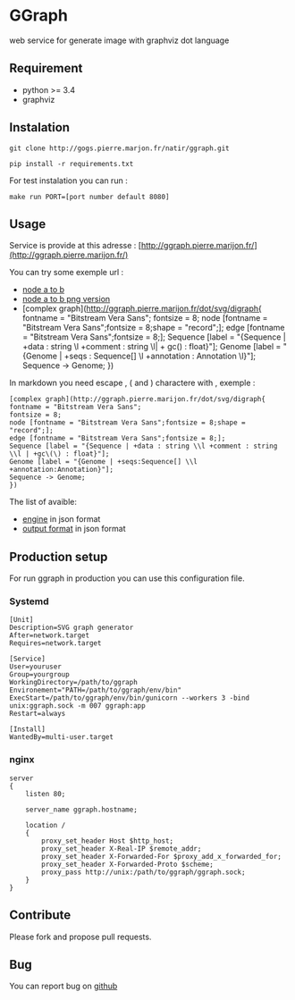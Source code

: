 # GGraph

web service for generate image with graphviz dot language

## Requirement

* python >= 3.4
* graphviz

## Instalation

	git clone http://gogs.pierre.marjon.fr/natir/ggraph.git

	pip install -r requirements.txt

For test instalation you can run :

	make run PORT=[port number default 8080]


## Usage

Service is provide at this adresse : [http://ggraph.pierre.marijon.fr/](http://ggraph.pierre.marijon.fr/)

You can try some exemple url :

* [node a to b](http://ggraph.pierre.marijon.fr/dot/svg/digraph{a->b;})
* [node a to b png version](http://ggraph.pierre.marijon.fr/dot/png/digraph{a->b;})
* [complex graph](http://ggraph.pierre.marijon.fr/dot/svg/digraph{
    fontname = "Bitstream Vera Sans";
    fontsize = 8;
    node [fontname = "Bitstream Vera Sans";fontsize = 8;shape = "record";];
    edge [fontname = "Bitstream Vera Sans";fontsize = 8;];
    Sequence [label = "{Sequence | +data : string \\l +comment : string \\l| + gc\(\) : float}"];
    Genome [label = "{Genome | +seqs : Sequence[] \\l +annotation : Annotation \\l}"];
    Sequence -> Genome;
})

In markdown you need escape \, ( and ) charactere with \, exemple :

	[complex graph](http://ggraph.pierre.marijon.fr/dot/svg/digraph{
	fontname = "Bitstream Vera Sans";
	fontsize = 8;
	node [fontname = "Bitstream Vera Sans";fontsize = 8;shape = "record";];
	edge [fontname = "Bitstream Vera Sans";fontsize = 8;];
	Sequence [label = "{Sequence | +data : string \\l +comment : string \\l | +gc\(\) : float}"];
	Genome [label = "{Genome | +seqs:Sequence[] \\l +annotation:Annotation}"];
	Sequence -> Genome;
	})

The list of avaible:

* [engine](http://ggraph.pierre.marijon.fr/engine) in json format
* [output format](http://ggraph.pierre.marijon.fr/format) in json format

## Production setup

For run ggraph in production you can use this configuration file.

### Systemd

	[Unit]
	Description=SVG graph generator
	After=network.target
	Requires=network.target

	[Service]
	User=youruser
	Group=yourgroup
	WorkingDirectory=/path/to/ggraph
	Environement="PATH=/path/to/ggraph/env/bin"
	ExecStart=/path/to/ggraph/env/bin/gunicorn --workers 3 -bind unix:ggraph.sock -m 007 ggraph:app
	Restart=always

	[Install]
	WantedBy=multi-user.target

### nginx

	server
	{
		listen 80;

	    server_name ggraph.hostname;

	    location /
		{
			proxy_set_header Host $http_host;
			proxy_set_header X-Real-IP $remote_addr;
			proxy_set_header X-Forwarded-For $proxy_add_x_forwarded_for;
			proxy_set_header X-Forwarded-Proto $scheme;
			proxy_pass http://unix:/path/to/ggraph/ggraph.sock;
		}
	}

## Contribute

Please fork and propose pull requests.

## Bug

You can report bug on [github](https://github.com/natir/ggraph/issues)
